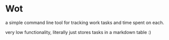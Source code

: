 # Wot

a simple command line tool for tracking work tasks and time spent on each. 

very low functionality, literally just stores tasks in a markdown table :)